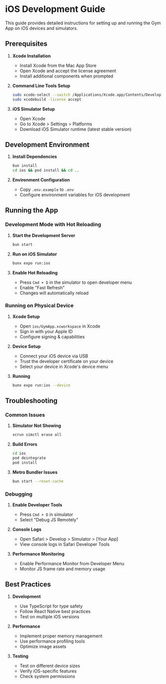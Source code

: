 # iOS Development Guide

This guide provides detailed instructions for setting up and running the Gym App on iOS devices and simulators.

## Prerequisites

1. **Xcode Installation**
   - Install Xcode from the Mac App Store
   - Open Xcode and accept the license agreement
   - Install additional components when prompted

2. **Command Line Tools Setup**
   ```bash
   sudo xcode-select --switch /Applications/Xcode.app/Contents/Developer
   sudo xcodebuild -license accept
   ```

3. **iOS Simulator Setup**
   - Open Xcode
   - Go to Xcode > Settings > Platforms
   - Download iOS Simulator runtime (latest stable version)

## Development Environment

1. **Install Dependencies**
   ```bash
   bun install
   cd ios && pod install && cd ..
   ```

2. **Environment Configuration**
   - Copy `.env.example` to `.env`
   - Configure environment variables for iOS development

## Running the App

### Development Mode with Hot Reloading

1. **Start the Development Server**
   ```bash
   bun start
   ```

2. **Run on iOS Simulator**
   ```bash
   bunx expo run:ios
   ```

3. **Enable Hot Reloading**
   - Press `Cmd + D` in the simulator to open developer menu
   - Enable "Fast Refresh"
   - Changes will automatically reload

### Running on Physical Device

1. **Xcode Setup**
   - Open `ios/GymApp.xcworkspace` in Xcode
   - Sign in with your Apple ID
   - Configure signing & capabilities

2. **Device Setup**
   - Connect your iOS device via USB
   - Trust the developer certificate on your device
   - Select your device in Xcode's device menu

3. **Running**
   ```bash
   bunx expo run:ios --device
   ```

## Troubleshooting

### Common Issues

1. **Simulator Not Showing**
   ```bash
   xcrun simctl erase all
   ```

2. **Build Errors**
   ```bash
   cd ios
   pod deintegrate
   pod install
   ```

3. **Metro Bundler Issues**
   ```bash
   bun start --reset-cache
   ```

### Debugging

1. **Enable Developer Tools**
   - Press `Cmd + D` in simulator
   - Select "Debug JS Remotely"

2. **Console Logs**
   - Open Safari > Develop > Simulator > [Your App]
   - View console logs in Safari Developer Tools

3. **Performance Monitoring**
   - Enable Performance Monitor from Developer Menu
   - Monitor JS frame rate and memory usage

## Best Practices

1. **Development**
   - Use TypeScript for type safety
   - Follow React Native best practices
   - Test on multiple iOS versions

2. **Performance**
   - Implement proper memory management
   - Use performance profiling tools
   - Optimize image assets

3. **Testing**
   - Test on different device sizes
   - Verify iOS-specific features
   - Check system permissions 